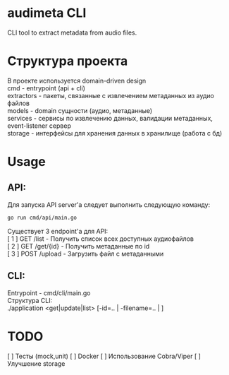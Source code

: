 # audimeta CLI
CLI tool to extract metadata from audio files.


# Структура проекта
В проекте используется domain-driven design  
cmd - entrypoint (api + cli)  
extractors - пакеты, связанные с извлечением метаданных из аудио файлов  
models - domain сущности (аудио, метаданные)  
services - сервисы по извлечению данных, валидации метаданных, event-listener сервер  
storage - интерфейсы для хранения данных в хранилище (работа с бд)  


# Usage
## API:  

Для запуска API server'a следует выполнить следующую команду:
```bash
go run cmd/api/main.go
``` 
Существует 3 endpoint'а для API:  
[ 1 ] GET /list - Получить список всех доступных аудиофайлов  
[ 2 ] GET /get/{id} - Получить метаданные по id  
[ 3 ] POST /upload - Загрузить файл с метаданными  

## CLI:

Entrypoint - cmd/cli/main.go  
Структура CLI:  
./application <get|update|list> [-id=.. | -filename=.. | ]  


# TODO
[  ] Тесты (mock,unit)
[  ] Docker
[  ] Использование Cobra/Viper
[  ] Улучшение storage
